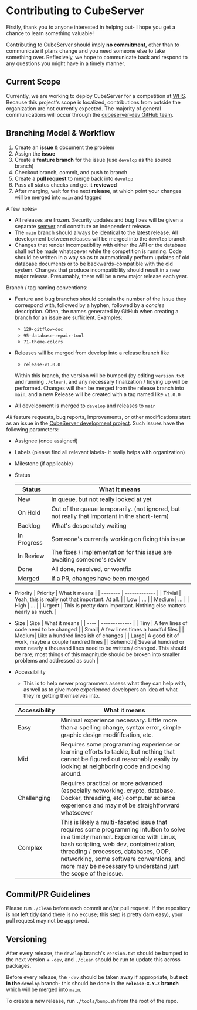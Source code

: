 # Contributing to CubeServer

Firstly, thank you to anyone interested in helping out- I hope you get a chance to learn something valuable!

Contributing to CubeServer should imply **no commitment**, other than to communicate if plans change and you need someone else to take something over. Reflexively, we hope to communicate back and respond to any questions you might have in a timely manner.

## Current Scope

Currently, we are working to deploy CubeServer for a competition at [WHS](https://github.com/Windham-High-School). Because this project's scope is localized, contributions from outside the organization are not currently expected. The majority of general communications will occur through the [cubeserver-dev GitHub team](https://github.com/orgs/Windham-High-School/teams/cubeserver-dev).


## Branching Model & Workflow

1. Create an **issue** & document the problem
2. Assign the **issue**
3. Create a **feature branch** for the issue (use `develop` as the source branch)
4. Checkout branch, commit, and push to branch
5. Create a **pull request** to merge back into `develop`
6. Pass all status checks and get it **reviewed**
7. After merging, wait for the next **release**, at which point your changes will be merged into `main` and tagged

A few notes-
* All releases are frozen. Security updates and bug fixes will be given a separate [semver](https://semver.org/) and constitute an independent release.
* The `main` branch should always be identical to the latest release. All development between releases will be merged into the `develop` branch.
* Changes that render incompatibility with either the API or the database shall not be made whatsoever while the competition is running. Code should be written in a way so as to automatically perform updates of old database documents or to be backwards-compatible with the old system. Changes that produce incompatibility should result in a new major release. Presumably, there will be a new major release each year.

Branch / tag naming conventions:
- Feature and bug branches should contain the number of the issue they correspond with, followed by a hyphen, followed by a _concise_ description. Often, the names generated by GitHub when creating a branch for an issue are sufficient. Examples:
    - `129-gitflow-doc`
    - `95-database-repair-tool`
    - `71-theme-colors`
- Releases will be merged from develop into a release branch like
    - `release-v1.0.0`

    Within this branch, the version will be bumped (by editing `version.txt` and running `./clean`), and any necessary finalization / tidying up will be performed. Changes will then be merged from the release branch into `main`, and a new Release will be created with a tag named like `v1.0.0`

- All development is merged to `develop` and releases to `main`

*All* feature requests, bug reports, improvements, or other modifications start as an issue in the [CubeServer development project](https://github.com/orgs/Windham-High-School/projects/1).
Such issues have the following parameters:

- Assignee (once assigned)
- Labels (please find all relevant labels- it really helps with organization)
- Milestone (if applicable)
- Status

    | Status | What it means |
    | ------ | ------------- |
    | New    | In queue, but not really looked at yet |
    | On Hold| Out of the queue temporarily. (not ignored, but not really that important in the short-term) |
    | Backlog| What's desperately waiting |
    | In Progress| Someone's currently working on fixing this issue |
    | In Review| The fixes / implementation for this issue are awaiting someone's review |
    | Done   | All done, resolved, or wontfix |
    | Merged | If a PR, changes have been merged |
- Priority
    | Priority | What it means |
    | -------- | ------------- |
    | Trivial  | Yeah, this is really not that important. At all. |
    | Low      | ... |
    | Medium   | ... |
    | High     | ... |
    | Urgent   | This is pretty darn important. Nothing else matters nearly as much. |
- Size
    | Size | What it means |
    | ---- | ------------- |
    | Tiny | A few lines of code need to be changed |
    | Small| A few lines times a handful files |
    | Medium| Like a hundred lines ish of changes |
    | Large| A good bit of work, maybe a couple hundred lines |
    | Behemoth| Several hundred or even nearly a thousand lines need to be written / changed. This should be rare; most things of this magnitude should be broken into smaller problems and addressed as such |
- Accessibility
    - This is to help newer programmers assess what they can help with, as well as to give more experienced developers an idea of what they're getting themselves into.

    | Accessibility | What it means |
    | ------------- | ------------- |
    | Easy          | Minimal experience necessary. Little more than a spelling change, syntax error, simple graphic design modififcation, etc.
    | Mid           | Requires some programming experience or learning efforts to tackle, but nothing that cannot be figured out reasonably easily by looking at neighboring code and poking around. |
    | Challenging   | Requires practical or more advanced (especially networking, crypto, database, Docker, threading, etc) computer science experience and may not be straightforward whatsoever |
    | Complex       | This is likely a multi-faceted issue that requires some programming intuition to solve in a timely manner. Experience with Linux, bash scripting, web dev, containerization, threading / processes, databases, OOP, networking, some software conventions, and more may be necessary to understand just the scope of the issue. |
## Commit/PR Guidelines

Please run `./clean` before each commit and/or pull request. If the repository is not left tidy (and there is no excuse; this step is pretty darn easy), your pull request may not be approved.


## Versioning

After every release, the `develop` branch's `version.txt` should be bumped to the next version + `-dev`, and `./clean` should be run to update this across packages.

Before every release, the `-dev` should be taken away if appropriate, but **not in the `develop`** branch- this should be done in the **`release-X.Y.Z` branch** which will be merged into `main`.

To create a new release, run `./tools/bump.sh` from the root of the repo.
